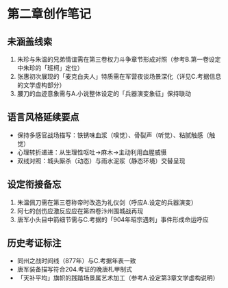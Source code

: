 # 第二章创作笔记

## 未涵盖线索
1. 朱珍与朱温的兄弟情谊需在第三卷权力斗争章节形成对照（参考B.第一卷设定中朱珍的「班柯」定位）
2. 张惠初次展现的「麦克白夫人」特质需在军营夜谈场景深化（详见C.考据信息的文学虚构部分）
3. 腰刀的血迹意象需与A.小说整体设定的「兵器演变象征」保持联动

## 语言风格延续要点
- 保持多感官战场描写：铁锈味血浆（嗅觉）、骨裂声（听觉）、粘腻触感（触觉）
- 心理转折递进：从生理性呕吐→麻木→主动利用血腥威慑
- 双线对照：城头厮杀（动态）与雨水泥浆（静态环境）交替呈现

## 设定衔接备忘
1. 朱温佩刀需在第三卷称帝时改造为礼仪剑（呼应A.设定的兵器演变）
2. 阿七的创伤应激反应应在第四卷汴州围城战再现
3. 唐军小头目中箭细节需与C.考据的「904年昭宗遇刺」事件形成命运呼应

## 历史考证标注
- 同州之战时间线（877年）与C.考据年表一致
- 唐军装备描写符合204.考证的晚唐札甲制式
- 「天补平均」旗帜的践踏场景属艺术加工（参考A.设定第3章文学虚构说明）